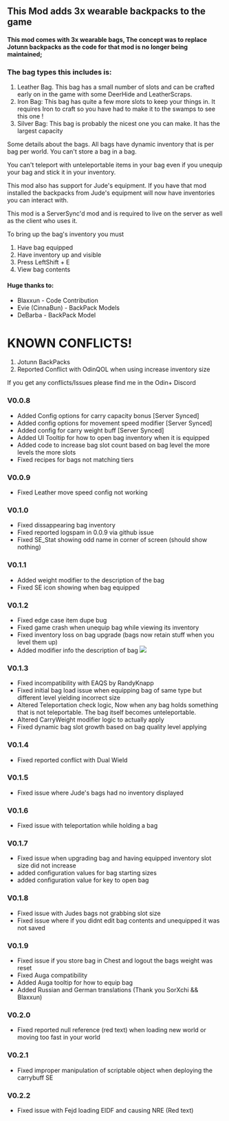 ## This Mod adds 3x wearable backpacks to the game

#### This mod comes with 3x wearable bags, The concept was to replace Jotunn backpacks as the code for that mod is no longer being maintained;

### The bag types this includes is:
 1) Leather Bag. This bag has a small number of slots and can be crafted early on in the game with some DeerHide and LeatherScraps.
 2) Iron Bag: This bag has quite a few more slots to keep your things in. It requires Iron to craft so you have had to make it to the swamps to see this one !
 3) Silver Bag: This bag is probably the nicest one you can make. It has the largest capacity


Some details about the bags.
All bags have dynamic inventory that is per bag per world.
You can't store a bag in a bag.

You can't teleport with unteleportable items in your bag even if you unequip your bag and stick it in your inventory. 

This mod also has support for Jude's equipment. If you have that mod installed the backpacks from Jude's equipment will now have inventories you can interact with.

This mod is a ServerSync'd mod and is required to live on the server as well as the client who uses it.

To bring up the bag's inventory you must 
1) Have bag equipped
2) Have inventory up and visible
3) Press LeftShift + E 
4) View bag contents


#### Huge thanks to:
* Blaxxun - Code Contribution
* Evie (CinnaBun) - BackPack Models
* DeBarba - BackPack Model


# KNOWN CONFLICTS!
1) Jotunn BackPacks
2) Reported Conflict with OdinQOL when using increase inventory size

If you get any conflicts/Issues please find me in the Odin+ Discord


### V0.0.8
* Added Config options for carry capacity bonus [Server Synced]
* Added config options for movement speed modifier [Server Synced]
* Added config for carry weight buff [Server Synced]
* Added UI Tooltip for how to open bag inventory when it is equipped
* Added code to increase bag slot count based on bag level the more levels the more slots
* Fixed recipes for bags not matching tiers


### V0.0.9
* Fixed Leather move speed config not working

### V0.1.0
* Fixed dissappearing bag inventory
* Fixed reported logspam in 0.0.9 via github issue
* Fixed SE_Stat showing odd name in corner of screen (should show nothing)

### V0.1.1
* Added weight modifier to the description of the bag
* Fixed SE icon showing when bag equipped 

### V0.1.2
* Fixed edge case item dupe bug
* Fixed game crash when unequip bag while viewing its inventory
* Fixed inventory loss on bag upgrade (bags now retain stuff when you level them up)
* Added modifier info the description of bag <img src="https://user-images.githubusercontent.com/67915879/154521277-a89f2893-fadd-42ec-858b-ceacf7ef0417.png">

### V0.1.3
* Fixed incompatibility with EAQS by RandyKnapp
* Fixed initial bag load issue when equipping bag of same type but different level yielding incorrect size
* Altered Teleportation check logic, Now when any bag holds something that is not teleportable. The bag itself becomes unteleportable.
* Altered CarryWeight modifier logic to actually apply 
* Fixed dynamic bag slot growth based on bag quality level applying

### V0.1.4
* Fixed reported conflict with Dual Wield

### V0.1.5
* Fixed issue where Jude's bags had no inventory displayed


### V0.1.6
* Fixed issue with teleportation while holding a bag

### V0.1.7
* Fixed issue when upgrading bag and having equipped inventory slot size did not increase
* added configuration values for bag starting sizes
* added configuration value for key to open bag 

### V0.1.8
* Fixed issue with Judes bags not grabbing slot size
* Fixed issue where if you didnt edit bag contents and unequipped it was not saved

### V0.1.9
* Fixed issue if you store bag in Chest and logout the bags weight was reset
* Fixed Auga compatibility
* Added Auga tooltip for how to equip bag
* Added Russian and German translations (Thank you SorXchi && Blaxxun)

### V0.2.0
* Fixed reported null reference (red text) when loading new world or moving too fast in your world 

### V0.2.1
* Fixed improper manipulation of scriptable object when deploying the carrybuff SE


### V0.2.2
* Fixed issue with Fejd loading EIDF and causing NRE (Red text)